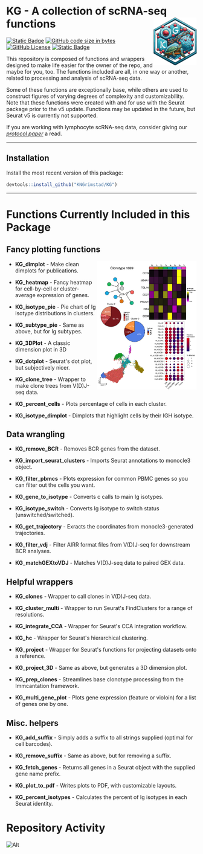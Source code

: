 # KG - A collection of scRNA-seq functions&nbsp;<a href="https://github.com/KNGrimstad/KG"><img src="images/KG_logotype.png" align="right" width="114.3" height="127.275" /></a>

<!-- badges: start -->
[![Static Badge](https://img.shields.io/badge/Version-0.1.0-lightblue)](https://github.com/KNGrimstad/KG/releases/tag/v0.1.0)
[![GitHub code size in bytes](https://img.shields.io/github/languages/code-size/KNGrimstad/KG)](https://github.com/KNGrimstad/KG)
[![GitHub License](https://img.shields.io/github/license/KNGrimstad/KG)](https://github.com/KNGrimstad/KG?tab=MIT-1-ov-file)
[![Static Badge](https://img.shields.io/badge/repo%20status-active-lightgreen)](https://www.repostatus.org/#active)
<!-- badges: end -->

This repository is composed of functions and wrappers designed to make life easier for the owner of the repo, and maybe for you, too. The functions included are all, in one way or another, related to processing and analysis of scRNA-seq data. 

Some of these functions are exceptionally base, while others are used to construct figures of varying degrees of complexity and customizability. Note that these functions were created with and for use with the Seurat package prior to the v5 update. Functions may be updated in the future, but Seurat v5 is currently not supported.

If you are working with lymphocyte scRNA-seq data, consider giving our [*protocol paper*](https://doi.org/10.1093/bfgp/elac044) a read.

---
## Installation
Install the most recent version of this package: 
```r
devtools::install_github("KNGrimstad/KG")
```
---
# Functions Currently Included in this Package
## Fancy plotting functions 
<img align = "right" src = "images/example_plots4.png" width = "265" height = "340">

* **KG_dimplot** - Make clean dimplots for publications.

* **KG_heatmap** - Fancy heatmap for cell-by-cell or cluster-average expression of genes.

* **KG_isotype_pie** - Pie chart of Ig isotype distributions in clusters.

* **KG_subtype_pie** - Same as above, but for Ig subtypes.

* **KG_3DPlot** - A classic dimension plot in 3D

* **KG_dotplot** - Seurat's dot plot, but subjectively nicer.

* **KG_clone_tree** - Wrapper to make clone trees from V(D)J-seq data.

* **KG_percent_cells** - Plots percentage of cells in each cluster.

* **KG_isotype_dimplot** - Dimplots that highlight cells by their IGH isotype.

## Data wrangling
* **KG_remove_BCR** - Removes BCR genes from the dataset. 

* **KG_import_seurat_clusters** - Imports Seurat annotations to monocle3 object.

* **KG_filter_pbmcs** - Plots expression for common PBMC genes so you can filter out the cells you want.

* **KG_gene_to_isotype** - Converts c calls to main Ig isotypes.

* **KG_isotype_switch** - Converts Ig isotype to switch status (unswitched/switched).

* **KG_get_trajectory** - Exracts the coordinates from monocle3-generated trajectories.

* **KG_filter_vdj** - Filter AIRR format files from V(D)J-seq for downstream BCR analyses.

* **KG_matchGEXtoVDJ** - Matches V(D)J-seq data to paired GEX data.

## Helpful wrappers
* **KG_clones** - Wrapper to call clones in V(D)J-seq data.

* **KG_cluster_multi** - Wrapper to run Seurat's FindClusters for a range of resolutions.

* **KG_integrate_CCA** - Wrapper for Seurat's CCA integration workflow. 

* **KG_hc** - Wrapper for Seurat's hierarchical clustering.

* **KG_project** - Wrapper for Seurat's functions for projecting datasets onto a reference.

* **KG_project_3D** - Same as above, but generates a 3D dimension plot. 

* **KG_prep_clones** - Streamlines base clonotype processing from the Immcantation framework.

* **KG_multi_gene_plot** - Plots gene expression (feature or violoin) for a list of genes one by one.

## Misc. helpers
* **KG_add_suffix** - Simply adds a suffix to all strings supplied (optimal for cell barcodes).

* **KG_remove_suffix** - Same as above, but for removing a suffix.

* **KG_fetch_genes** - Returns all genes in a Seurat object with the supplied gene name prefix.

* **KG_plot_to_pdf** - Writes plots to PDF, with customizable layouts.

* **KG_percent_isotypes** - Calculates the percent of Ig isotypes in each Seurat identity.

# Repository Activity
![Alt](https://repobeats.axiom.co/api/embed/9baa88e7488279b7170d442f240ed5cc46abfd5a.svg "Repobeats analytics image")
